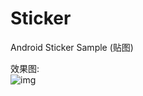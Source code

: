 # Sticker
Android Sticker Sample (贴图)

效果图:  
![img](http://o6xqhzzif.bkt.clouddn.com/hexo/android-sticker/stickerview.gif)
